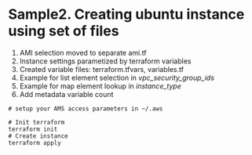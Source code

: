 #  Sample2. Creating ubuntu instance using set of files
  
1.  AMI selection moved to separate ami.tf
2.  Instance settings parametized by terraform variables
3.  Created variable files: terraform.tfvars, variables.tf
4.  Example for list element selection in *vpc_security_group_ids*
5.  Example for map element lookup in *instance_type*
6.  Add metadata variable count
```
# setup your AMS access parameters in ~/.aws

# Init terraform 
terraform init
# Create instance
terraform apply
```
